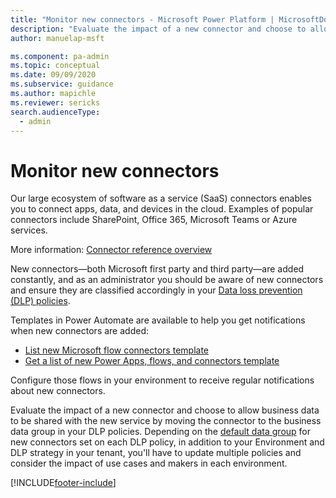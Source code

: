 ```yaml
---
title: "Monitor new connectors - Microsoft Power Platform | MicrosoftDocs"
description: "Evaluate the impact of a new connector and choose to allow business data to be shared with the new service by moving the connector to the business data group in your DLP policies."
author: manuelap-msft

ms.component: pa-admin
ms.topic: conceptual
ms.date: 09/09/2020
ms.subservice: guidance
ms.author: mapichle
ms.reviewer: sericks
search.audienceType: 
  - admin
---
```

# Monitor new connectors

Our large ecosystem of software as a service (SaaS) connectors enables you to connect apps, data, and devices in the cloud. Examples of popular connectors include SharePoint, Office 365, Microsoft Teams or Azure services.

More information: [Connector reference overview](/connectors/connector-reference/)

New connectors—both Microsoft first party and third party—are added constantly, and as an administrator you should be aware of new connectors and ensure they are classified accordingly in your [Data loss prevention (DLP) policies](../../admin/wp-data-loss-prevention.md).

Templates in Power Automate are available to help you get notifications when new connectors are added:

- [List new Microsoft flow connectors template](https://flow.microsoft.com/galleries/public/templates/5a6ef26db3b749ed88b7afb377d11ecf/list-new-microsoft-flow-connectors/)
- [Get a list of new Power Apps, flows, and connectors template](https://flow.microsoft.com/galleries/public/templates/0b2ffb0174724ad6b4681728c0f53062/get-list-of-new-powerapps-flows-and-connectors/)

Configure those flows in your environment to receive regular notifications about new connectors.

Evaluate the impact of a new connector and choose to allow business data to be shared with the new service by moving the connector to the business data group in your DLP policies. Depending on the [default data group](../../admin/dlp-connector-classification.md#default-data-group-for-new-connectors) for new connectors set on each DLP policy, in addition to your Environment and DLP strategy in your tenant, you'll have to update multiple policies and consider the impact of use cases and makers in each environment.  


[!INCLUDE[footer-include](../../includes/footer-banner.md)]
